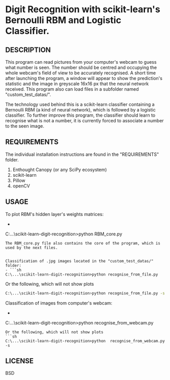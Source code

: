 # Digit Recognition with scikit-learn's Bernoulli RBM and Logistic Classifier.


## DESCRIPTION

This program can read pictures from your computer's webcam to guess what number is seen. 
The number should be centred and occupying the whole webcam's field of view to be accurately recognised. 
A short time after launching the program, a window will appear to show the prediction's statistic and the image in greyscale 16x16 px that the neural network received. 
This program also can load files in a subfolder named "custom_test_datas/". 

The technology used behind this is a scikit-learn classifier containing a Bernoulli RBM (a kind of neural network), which is followed by a logistic classifier. 
To further improve this program, the classifier should learn to recognise what is not a number, it is currently forced to associate a number to the seen image. 


## REQUIREMENTS

The individual installation instructions are found in the "REQUIREMENTS" folder. 

1. Enthought Canopy (or any SciPy ecosystem)
2. scikit-learn
3. Pillow
3. openCV


## USAGE

To plot RBM's hidden layer's weights matrices:
- ```sh
C:\...\scikit-learn-digit-recognition>python RBM_core.py
```
The RBM_core.py file also contains the core of the program, which is used by the next files. 


Classification of .jpg images located in the "custom_test_datas/" folder:
- ```sh
C:\...\scikit-learn-digit-recognition>python recognise_from_file.py
```
Or the following, which will not show plots
```sh
C:\...\scikit-learn-digit-recognition>python recognise_from_file.py -s
```

Classification of images from computer's webcam:
- ```sh
C:\...\scikit-learn-digit-recognition>python recognise_from_webcam.py
```
Or the following, which will not show plots
```sh
C:\...\scikit-learn-digit-recognition>python  recognise_from_webcam.py -s
```


## LICENSE

BSD
